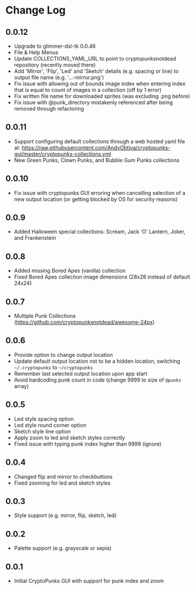 # Change Log

## 0.0.12

- Upgrade to glimmer-dsl-tk 0.0.46
- File & Help Menus
- Update COLLECTIONS_YAML_URL to point to cryptopunksnotdead repository (recently moved there)
- Add 'Mirror', 'Flip', 'Led' and 'Sketch' details (e.g. spacing or line) to output file name (e.g. '...-mirror.png')
- Fix issue with allowing out of bounds image index when entering index that is equal to count of images in a collection (off by 1 error)
- Fix written file name for downloaded sprites (was excluding .png before)
- Fix issue with @punk_directory mistakenly referenced after being removed through refactoring

## 0.0.11

- Support configuring default collections through a web hosted yaml file at: https://raw.githubusercontent.com/AndyObtiva/cryptopunks-gui/master/cryptopunks-collections.yml
- New Green Punks, Clown Punks, and Bubble Gum Punks collections

## 0.0.10

- Fix issue with cryptopunks GUI erroring when cancelling selection of a new output location (or getting blocked by OS for security reasons)

## 0.0.9

- Added Halloween special collections: Scream, Jack 'O' Lantern, Joker, and Frankenstein

## 0.0.8

- Added missing Bored Apes (vanilla) collection
- Fixed Bored Apes collection image dimensions (28x28 instead of default 24x24)

## 0.0.7

- Multiple Punk Collections (https://github.com/cryptopunksnotdead/awesome-24px)

## 0.0.6

- Provide option to change output location
- Update default output location not to be a hidden location, switching `~/.cryptopunks` to `~/cryptopunks`
- Remember last selected output location upon app start
- Avoid hardcoding punk count in code (change 9999 to size of `@punks` array)

## 0.0.5

- Led style spacing option
- Led style round corner option
- Sketch style line option
- Apply zoom to led and sketch styles correctly
- Fixed issue with typing punk index higher than 9999 (ignore)

## 0.0.4

- Changed flip and mirror to checkbuttons
- Fixed zooming for led and sketch styles

## 0.0.3

- Style support (e.g. mirror, flip, sketch, led)

## 0.0.2

- Palette support (e.g. grayscale or sepia)

## 0.0.1

- Initial CryptoPunks GUI with support for punk index and zoom
